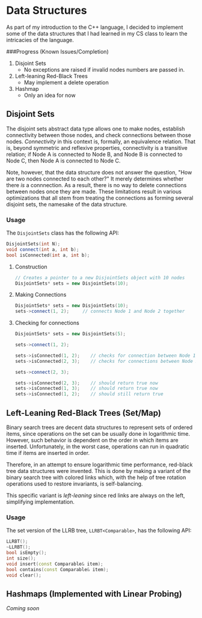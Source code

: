 # Data Structures

As part of my introduction to the C++ language, I decided to implement some of the data structures that
I had learned in my CS class to learn the intricacies of the language.

###Progress (Known Issues/Completion)
1. Disjoint Sets
    * No exceptions are raised if invalid nodes numbers are passed in.
2. Left-leaning Red-Black Trees
    * May implement a delete operation
3. Hashmap
    * Only an idea for now

## Disjoint Sets

The disjoint sets abstract data type allows one to make nodes, establish connectivity between those nodes,
and check connections between those nodes. *Connectivity* in this context is, formally, an equivalence
relation. That is, beyond symmetric and reflexive properties, connectivity is a transitive relation; if
Node A is connected to Node B, and Node B is connected to Node C, then Node A is connected to Node C.

Note, however, that the data structure does not answer the question, "How are two nodes connected to each 
other?" It merely determines whether there *is* a connnection. As a result, there is no way to delete 
connections between nodes once they are made. These limitations result in various optimizations that all 
stem from treating the connections as forming several disjoint sets, the namesake of the data structure.

### Usage

The `DisjointSets` class has the following API:
```cpp
DisjointSets(int N);
void connect(int a, int b);
bool isConnected(int a, int b);
```

1. Construction
    ```cpp
    // Creates a pointer to a new DisjointSets object with 10 nodes
    DisjointSets* sets = new DisjointSets(10);                                            
    ```

2. Making Connections
    ```cpp
    DisjointSets* sets = new DisjointSets(10);
    sets->connect(1, 2);     // connects Node 1 and Node 2 together                                         
    ```

3. Checking for connections
    ```cpp
    DisjointSets* sets = new DisjointSets(5);

	sets->connect(1, 2);

    sets->isConnected(1, 2);    // checks for connection between Node 1 and 2 - should return true
	sets->isConnected(2, 3);    // checks for connections between Node 2 and 3 - should return false

	sets->connect(2, 3);

	sets->isConnected(2, 3);    // should return true now
	sets->isConnected(1, 3);    // should return true now
	sets->isConnected(1, 2);    // should still return true
    ```

## Left-Leaning Red-Black Trees (Set/Map)

Binary search trees are decent data structures to represent sets of ordered items, since
operations on the set can be usually done in logarithmic time. However, such behavior
is dependent on the order in which items are inserted. Unfortunately, in the worst case,
operations can run in quadratic time if items are inserted in order.

Therefore, in an attempt to ensure logarithmic time performance, red-black tree data 
structures were invented. This is done by making a variant of the binary search tree
with colored links which, with the help of tree rotation operations used to restore
invariants, is self-balancing.

This specific variant is *left-leaning* since red links are always on the left, simplifying
implementation.

### Usage

The set version of the LLRB tree, `LLRBT<Comparable>`, has the following API:
```cpp
LLRBT();
~LLRBT();
bool isEmpty();
int size();
void insert(const Comparable& item);
bool contains(const Comparable& item);
void clear();
```

## Hashmaps (Implemented with Linear Probing)
*Coming soon*